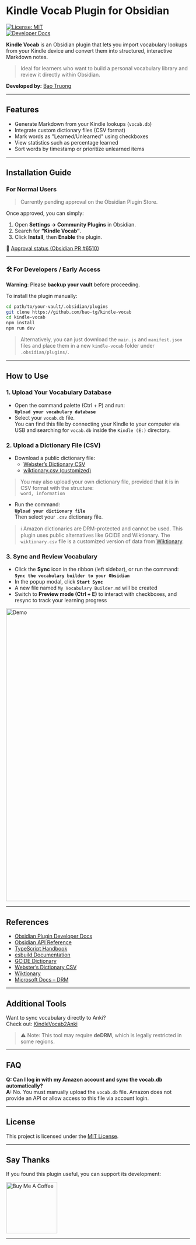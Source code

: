 # Kindle Vocab Plugin for Obsidian

[![License: MIT](https://img.shields.io/badge/license-MIT-blue.svg)](https://opensource.org/licenses/MIT)  
[![Developer Docs](https://img.shields.io/badge/developers-documentation-green.svg)](https://bao-tg.github.io/blog/obsidian-kindle-vocab)

**Kindle Vocab** is an Obsidian plugin that lets you import vocabulary lookups from your Kindle device and convert them into structured, interactive Markdown notes.

> Ideal for learners who want to build a personal vocabulary library and review it directly within Obsidian.

**Developed by:** [Bao Truong](https://github.com/bao-tg)

---

## Features

- Generate Markdown from your Kindle lookups (`vocab.db`)
- Integrate custom dictionary files (CSV format)
- Mark words as "Learned/Unlearned" using checkboxes
- View statistics such as percentage learned
- Sort words by timestamp or prioritize unlearned items

---

## Installation Guide

### For Normal Users  
> Currently pending approval on the Obsidian Plugin Store.

Once approved, you can simply:  
1. Open **Settings → Community Plugins** in Obsidian.  
2. Search for **“Kindle Vocab”**.  
3. Click **Install**, then **Enable** the plugin.

🔗 [Approval status (Obsidian PR #6510)](https://github.com/obsidianmd/obsidian-releases/pull/6510)

---

### 🛠️ For Developers / Early Access

**Warning**: Please **backup your vault** before proceeding.

To install the plugin manually:

```bash
cd path/to/your-vault/.obsidian/plugins
git clone https://github.com/bao-tg/kindle-vocab
cd kindle-vocab
npm install
npm run dev
```

> Alternatively, you can just download the `main.js` and `manifest.json` files and place them in a new `kindle-vocab` folder under `.obsidian/plugins/`.
---

## How to Use

### 1. Upload Your Vocabulary Database

- Open the command palette (Ctrl + P) and run:  
  **`Upload your vocabulary database`**
- Select your `vocab.db` file.  
  You can find this file by connecting your Kindle to your computer via USB and searching for `vocab.db` inside the `Kindle (E:)` directory.

### 2. Upload a Dictionary File (CSV)

- Download a public dictionary file:
  - [Webster’s Dictionary CSV](https://github.com/matthewreagan/WebstersEnglishDictionary)
  - [wiktionary.csv (customized)](https://drive.google.com/file/d/1yyfdPqF0jJ7Y54PPgLq4_sS0SgJ8p537/view?usp=sharing)

> You may also upload your own dictionary file, provided that it is in CSV format with the structure:  
> `word, information`

- Run the command:  
  **`Upload your dictionary file`**  
  Then select your `.csv` dictionary file.

> ℹ️ Amazon dictionaries are DRM-protected and cannot be used. This plugin uses public alternatives like GCIDE and Wiktionary. The `wiktionary.csv` file is a customized version of data from [Wiktionary](https://en.wiktionary.org/wiki/Wiktionary:Main_Page).

### 3. Sync and Review Vocabulary

- Click the **Sync** icon in the ribbon (left sidebar), or run the command:  
  **`Sync the vocabulary builder to your Obsidian`**
- In the popup modal, click **`Start Sync`**
- A new file named `My Vocabulary Builder.md` will be created
- Switch to **Preview mode (Ctrl + E)** to interact with checkboxes, and resync to track your learning progress


<img src="demo/demo.gif" alt="Demo" width="800">

---

## References

* [Obsidian Plugin Developer Docs](https://docs.obsidian.md/Plugins/Getting+started/Build+a+plugin)
* [Obsidian API Reference](https://publish.obsidian.md/api/)
* [TypeScript Handbook](https://www.typescriptlang.org/docs/)
* [esbuild Documentation](https://esbuild.github.io/)
* [GCIDE Dictionary](https://gcide.gnu.org.ua/)
* [Webster’s Dictionary CSV](https://github.com/atthewreagan/WebstersEnglishDictionary)
* [Wiktionary](https://en.wiktionary.org/wiki/Wiktionary:Main_Page)
* [Microsoft Docs – DRM](https://learn.microsoft.com/vi-vn/windows-hardware/drivers/audio/digital-rights-management)

---

## Additional Tools

Want to sync vocabulary directly to Anki?  
Check out: [KindleVocab2Anki](https://github.com/wzyboy/kindle_vocab_anki)

> ⚠️ Note: This tool may require **deDRM**, which is legally restricted in some regions.

---

## FAQ

**Q: Can I log in with my Amazon account and sync the vocab.db automatically?**  
**A:** No. You must manually upload the `vocab.db` file. Amazon does not provide an API or allow access to this file via account login.

---

## License

This project is licensed under the [MIT License](https://opensource.org/licenses/MIT).

---

## Say Thanks

If you found this plugin useful, you can support its development:

<a href="https://www.buymeacoffee.com/baotg" target="_blank">
  <img src="https://cdn.buymeacoffee.com/buttons/v2/default-violet.png" alt="Buy Me A Coffee" width="140">
</a>

---

